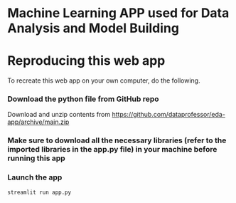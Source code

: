 # Machine Learning APP used for Data Analysis and Model Building

# Reproducing this web app
To recreate this web app on your own computer, do the following.

###  Download the python file from GitHub repo

Download and unzip contents from https://github.com/dataprofessor/eda-app/archive/main.zip

### Make sure to download all the necessary libraries (refer to the imported libraries in the app.py file) in your machine before running this app

###  Launch the app

```
streamlit run app.py
```

